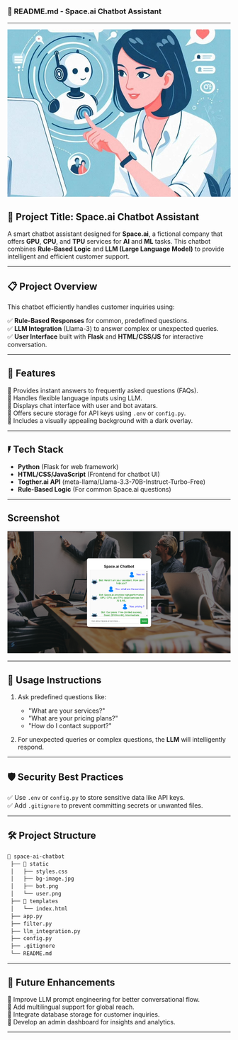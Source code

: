 ### **📄 README.md - Space.ai Chatbot Assistant**  
---

![chatbot](chatbot.jpg)
## 🚀 **Project Title:** Space.ai Chatbot Assistant  
A smart chatbot assistant designed for **Space.ai**, a fictional company that offers **GPU**, **CPU**, and **TPU** services for **AI** and **ML** tasks. This chatbot combines **Rule-Based Logic** and **LLM (Large Language Model)** to provide intelligent and efficient customer support.  

---

## 📋 **Project Overview**  
This chatbot efficiently handles customer inquiries using:  

✅ **Rule-Based Responses** for common, predefined questions.  
✅ **LLM Integration** (Llama-3) to answer complex or unexpected queries.  
✅ **User Interface** built with **Flask** and **HTML/CSS/JS** for interactive conversation.  

---

## 🧬 **Features**  
🔹 Provides instant answers to frequently asked questions (FAQs).  
🔹 Handles flexible language inputs using LLM.  
🔹 Displays chat interface with user and bot avatars.  
🔹 Offers secure storage for API keys using `.env` or `config.py`.  
🔹 Includes a visually appealing background with a dark overlay.  

---

## 🖡️ **Tech Stack**  
- **Python** (Flask for web framework)  
- **HTML/CSS/JavaScript** (Frontend for chatbot UI)  
- **Togther.ai API** (meta-llama/Llama-3.3-70B-Instruct-Turbo-Free)  
- **Rule-Based Logic** (For common Space.ai questions)  

--- 

## Screenshot

  ![chatbot](screenshot.png)

---

## 💬 **Usage Instructions**  
1. Ask predefined questions like:  
   - "What are your services?"  
   - "What are your pricing plans?"  
   - "How do I contact support?"  

2. For unexpected queries or complex questions, the **LLM** will intelligently respond.  

---

## 🛡️ **Security Best Practices**  
✅ Use `.env` or `config.py` to store sensitive data like API keys.  
✅ Add `.gitignore` to prevent committing secrets or unwanted files.  

---

## 🛠️ **Project Structure**  
```txt
📂 space-ai-chatbot
 ├── 📂 static
 │   ├── styles.css
 │   ├── bg-image.jpg
 │   ├── bot.png
 │   └── user.png
 ├── 📂 templates
 │   └── index.html
 ├── app.py
 ├── filter.py
 ├── llm_integration.py
 ├── config.py
 ├── .gitignore
 └── README.md
```

---

## 🤖 **Future Enhancements**  
🔹 Improve LLM prompt engineering for better conversational flow.  
🔹 Add multilingual support for global reach.  
🔹 Integrate database storage for customer inquiries.  
🔹 Develop an admin dashboard for insights and analytics.  

---



